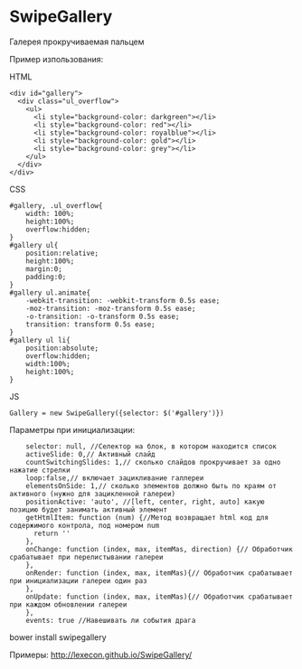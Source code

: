 SwipeGallery
============

Галерея прокручиваемая пальцем

Пример изпользования:

HTML

    <div id="gallery">
      <div class="ul_overflow">
        <ul>
          <li style="background-color: darkgreen"></li>
          <li style="background-color: red"></li>
          <li style="background-color: royalblue"></li>
          <li style="background-color: gold"></li>
          <li style="background-color: grey"></li>
        </ul>
      </div>
    </div>
    
CSS
    
    #gallery, .ul_overflow{
        width: 100%;
        height:100%;
        overflow:hidden;
    }
    #gallery ul{
        position:relative;
        height:100%;
        margin:0;
        padding:0;
    }
    #gallery ul.animate{
        -webkit-transition: -webkit-transform 0.5s ease;
        -moz-transition: -moz-transform 0.5s ease;
        -o-transition: -o-transform 0.5s ease;
        transition: transform 0.5s ease;
    }
    #gallery ul li{
        position:absolute;
        overflow:hidden;
        width:100%;
        height:100%;
    }
    
JS

    Gallery = new SwipeGallery({selector: $('#gallery')})
    
    
Параметры при инициализации:

        selector: null, //Селектор на блок, в котором находится список
        activeSlide: 0,// Активный слайд
        countSwitchingSlides: 1,// сколько слайдов прокручивает за одно нажатие стрелки
        loop:false,// включает зацикливание галлереи
        elementsOnSide: 1,// сколько элементов должно быть по краям от активного (нужно для зацикленной галереи)
        positionActive: 'auto', //[left, center, right, auto] какую позицию будет занимать активный элемент
        getHtmlItem: function (num) {//Метод возвращает html код для содержимого контрола, под номером num
          return ''
        },
        onChange: function (index, max, itemMas, direction) {// Обработчик срабатывает при перелистывании галереи
        },
        onRender: function (index, max, itemMas){// Обработчик срабатывает при инициализации галереи один раз
        },
        onUpdate: function (index, max, itemMas){// Обработчик срабатывает при каждом обновлении галереи
        },
        events: true //Навешивать ли события драга


bower install swipegallery




Примеры: http://lexecon.github.io/SwipeGallery/


